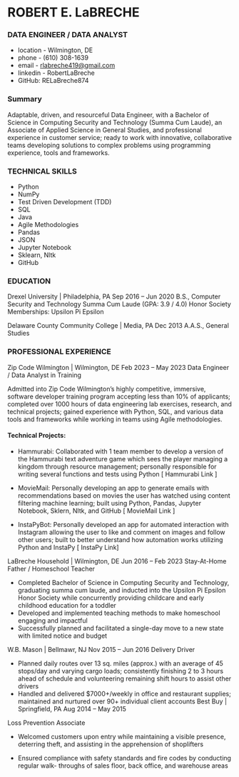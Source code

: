 # ROBERT E. LaBRECHE
### DATA ENGINEER / DATA ANALYST

* location - Wilmington, DE 
* phone - (610) 308-1639
* email -  rlabreche419@gmail.com
* linkedin -  RobertLaBreche 
* GitHub: RELaBreche874

### Summary

Adaptable, driven, and resourceful Data Engineer, with a Bachelor of Science in Computing Security
and Technology (Summa Cum Laude), an Associate of Applied Science in General Studies, and
professional experience in customer service; ready to work with innovative, collaborative teams
developing solutions to complex problems using programming experience, tools and frameworks.

### TECHNICAL SKILLS

* Python 
* NumPy
* Test Driven Development (TDD)
* SQL
* Java
* Agile Methodologies
* Pandas
* JSON
* Jupyter Notebook
* Sklearn, Nltk
* GitHub

### EDUCATION

Drexel University | Philadelphia, PA Sep 2016 – Jun 2020
B.S., Computer Security and Technology
Summa Cum Laude (GPA: 3.9 / 4.0)
Honor Society Memberships: Upsilon Pi Epsilon

Delaware County Community College | Media, PA Dec 2013
A.A.S., General Studies

### PROFESSIONAL EXPERIENCE

Zip Code Wilmington | Wilmington, DE Feb 2023 – May 2023
Data Engineer / Data Analyst in Training

Admitted into Zip Code Wilmington’s highly competitive, immersive, software developer training
program accepting less than 10% of applicants; completed over 1000 hours of data engineering lab
exercises, research, and technical projects; gained experience with Python, SQL, and various data
tools and frameworks while working in teams using Agile methodologies.

#### Technical Projects:
*  Hammurabi: Collaborated with 1 team member to develop a version of the Hammurabi text
adventure game which sees the player managing a kingdom through resource management;
personally responsible for writing several functions and tests using Python [ Hammurabi
Link ]
* MovieMail: Personally developing an app to generate emails with recommendations based
on movies the user has watched using content filtering machine learning; built using Python,
Pandas, Jupyter Notebook, Sklern, Nltk, and GitHub [ MovieMail Link ]


* InstaPyBot: Personally developed an app for automated interaction with Instagram
allowing the user to like and comment on images and follow other users; built to better
understand how automation works utilizing Python and InstaPy [ InstaPy Link]

LaBreche Household | Wilmington, DE Jun 2016 – Feb 2023
Stay-At-Home Father / Homeschool Teacher
*  Completed Bachelor of Science in Computing Security and Technology, graduating summa
cum laude, and inducted into the Upsilon Pi Epsilon Honor Society while concurrently
providing childcare and early childhood education for a toddler
* Developed and implemented teaching methods to make homeschool engaging and impactful
* Successfully planned and facilitated a single-day move to a new state with limited notice and
budget

W.B. Mason | Bellmawr, NJ Nov 2015 – Jun 2016
Delivery Driver
* Planned daily routes over 13 sq. miles (approx.) with an average of 45 stops/day and varying
cargo loads; consistently finishing 2 to 3 hours ahead of schedule and volunteering
remaining shift hours to assist other drivers
* Handled and delivered $7000+/weekly in office and restaurant supplies; maintained and
nurtured over 90+ individual client accounts
Best Buy | Springfield, PA Aug 2014 – May 2015

Loss Prevention Associate
* Welcomed customers upon entry while maintaining a visible presence, deterring theft, and
assisting in the apprehension of shoplifters

* Ensured compliance with safety standards and fire codes by conducting regular walk-
throughs of sales floor, back office, and warehouse areas